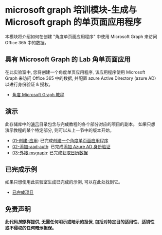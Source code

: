 # <a name="microsoft-graph-training-module---build-angular-single-page-apps-with-microsoft-graph"></a>microsoft graph 培训模块-生成与 Microsoft graph 的单页面应用程序

本模块将介绍如何在创建 "角度单页面应用程序" 中使用 Microsoft Graph 来访问 Office 365 中的数据。

## <a name="lab---angular-single-page-apps-with-the-microsoft-graph"></a>具有 Microsoft Graph 的 Lab 角单页面应用

在此实验室中, 您将创建一个角度单页应用程序, 该应用程序使用 Microsoft Graph 来访问 Office 365 中的数据, 并配置 azure Active Directory (azure AD) 以进行身份验证 & 授权。

- [角度 Microsoft Graph 教程](https://docs.microsoft.com/graph/tutorials/angular)

## <a name="demos"></a>演示

此存储库中的[演示](demos)目录包含与完成教程的各个部分对应的项目的副本。 如果只想演示教程的某个特定部分, 则可以从上一节中的版本开始。

- [01-创建-应用](demos/01-create-app): 已完成[创建一个角度单页面应用程序](https://docs.microsoft.com/graph/tutorials/angular?tutorial-step=1)
- [02-添加-aad-auth](demos/02-add-aad-auth): 已完成[添加 Azure AD 身份验证](https://docs.microsoft.com/graph/tutorials/angular?tutorial-step=3)
- [03-外接 msgraph](demos/03-add-msgraph): 已完成[获取日历数据](https://docs.microsoft.com/graph/tutorials/angular?tutorial-step=4)

## <a name="completed-sample"></a>已完成示例

如果只想使用此实验室生成已完成的示例, 可以在此处找到它。

- [已完成项目](demos/03-add-msgraph)

## <a name="disclaimer"></a>免责声明

**此代码*按*原样提供, 无需任何明示或暗示的担保, 包括对特定目的适用性、适销性或不侵权的任何暗示担保。**